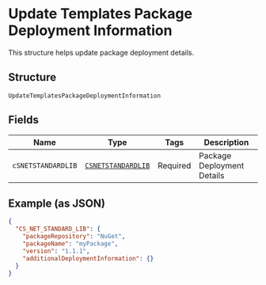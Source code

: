 
# Update Templates Package Deployment Information

This structure helps update package deployment details.

## Structure

`UpdateTemplatesPackageDeploymentInformation`

## Fields

| Name | Type | Tags | Description |
|  --- | --- | --- | --- |
| `cSNETSTANDARDLIB` | [`CSNETSTANDARDLIB`](/doc/models/csnetstandardlib.md) | Required | Package Deployment Details |

## Example (as JSON)

```json
{
  "CS_NET_STANDARD_LIB": {
    "packageRepository": "NuGet",
    "packageName": "myPackage",
    "version": "1.1.1",
    "additionalDeploymentInformation": {}
  }
}
```

